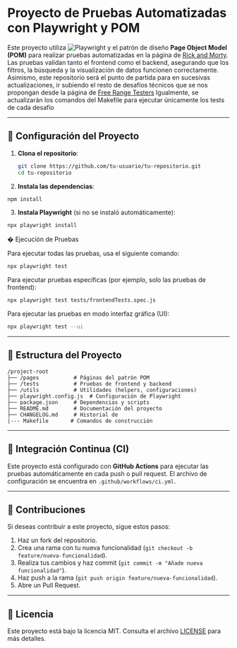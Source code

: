 # Proyecto de Pruebas Automatizadas con Playwright y POM

Este proyecto utiliza ![Playwright](https://img.shields.io/badge/-Playwright-2EAD33?style=flat-square&logo=playwright&logoColor=white) y el patrón de diseño **Page Object Model (POM)** para realizar pruebas automatizadas en la página de [Rick and Morty](https://v0-rick-and-morty-api-six.vercel.app/?status=alive). 
Las pruebas validan tanto el frontend como el backend, asegurando que los filtros, la búsqueda y la visualización de datos funcionen correctamente.
Asimismo, este repositorio será el punto de partida para en sucesivas actualizaciones, ir subiendo el resto de desafíos técnicos que se nos propongan desde la página de [Free Range Testers](https://www.freerangetesters.com)
Igualmente, se actualizarán los comandos del Makefile para ejecutar únicamente los tests de cada desafío

---

## 🚀 Configuración del Proyecto

1. **Clona el repositorio**:
   ```bash
   git clone https://github.com/tu-usuario/tu-repositorio.git
   cd tu-repositorio
   ```
2. **Instala las dependencias**:

  ```bash
  npm install
  ```
3. **Instala Playwright** (si no se instaló automáticamente):

  ```bash
  npx playwright install
  ```
�‍ Ejecución de Pruebas

Para ejecutar todas las pruebas, usa el siguiente comando:

```bash
npx playwright test
```

Para ejecutar pruebas específicas (por ejemplo, solo las pruebas de frontend):

```bash
npx playwright test tests/frontendTests.spec.js
```

Para ejecutar las pruebas en modo interfaz gráfica (UI):

```bash
npx playwright test --ui
```

---

## 📂 Estructura del Proyecto

```
/project-root
├── /pages           # Páginas del patrón POM
├── /tests           # Pruebas de frontend y backend
├── /utils           # Utilidades (helpers, configuraciones)
├── playwright.config.js  # Configuración de Playwright
├── package.json     # Dependencias y scripts
├── README.md        # Documentación del proyecto
├── CHANGELOG.md     # Historial de 
|--- Makefile       # Comandos de construcción
```

---

## 🚀 Integración Continua (CI)

Este proyecto está configurado con **GitHub Actions** para ejecutar las pruebas automáticamente en cada push o pull request. El archivo de configuración se encuentra en `.github/workflows/ci.yml`.

---

## 🙌 Contribuciones

Si deseas contribuir a este proyecto, sigue estos pasos:

1. Haz un fork del repositorio.
2. Crea una rama con tu nueva funcionalidad (`git checkout -b feature/nueva-funcionalidad`).
3. Realiza tus cambios y haz commit (`git commit -m "Añade nueva funcionalidad"`).
4. Haz push a la rama (`git push origin feature/nueva-funcionalidad`).
5. Abre un Pull Request.

---

## 📄 Licencia

Este proyecto está bajo la licencia MIT. Consulta el archivo [LICENSE](LICENSE) para más detalles.

